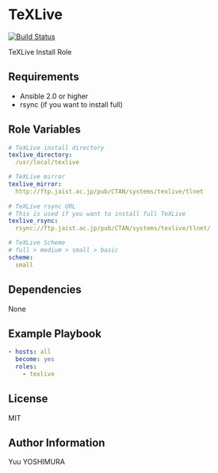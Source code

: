TeXLive
=========

[![Build Status](https://travis-ci.org/y-yu/ansible-texlive.svg?branch=master)](https://travis-ci.org/y-yu/ansible-texlive)

TeXLive Install Role

## Requirements

- Ansible 2.0 or higher
- rsync (if you want to install full)

## Role Variables

```yaml
# TeXLive install directory
texlive_directory:
  /usr/local/texlive

# TeXLive mirror
texlive_mirror:
  http://ftp.jaist.ac.jp/pub/CTAN/systems/texlive/tlnet
  
# TeXLive rsync URL
# This is used if you want to install full TeXLive
texlive_rsync:
  rsync://ftp.jaist.ac.jp/pub/CTAN/systems/texlive/tlnet/

# TeXLive Scheme
# full > medium > small > basic
scheme:
  small
```

## Dependencies

None

## Example Playbook

```yaml
- hosts: all
  become: yes
  roles:
    - texlive
```

## License

MIT

## Author Information

Yuu YOSHIMURA
